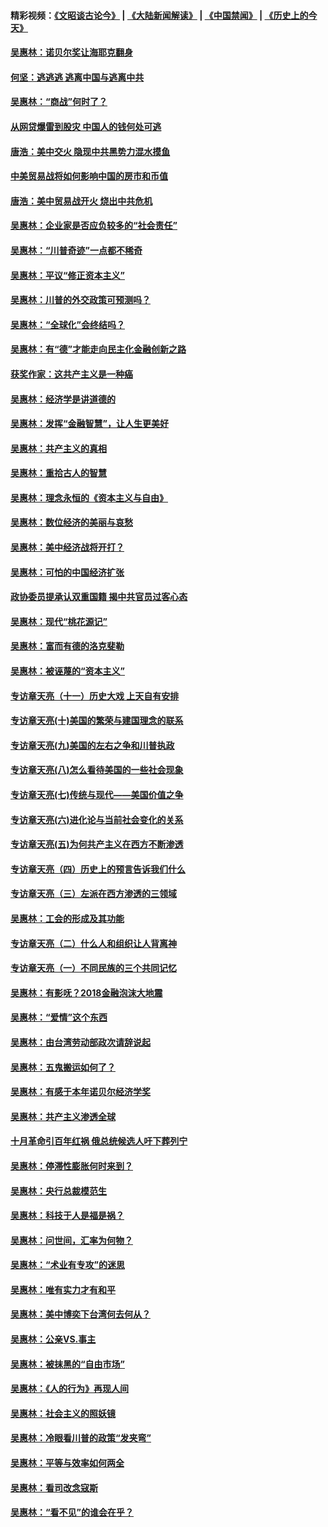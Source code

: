 #### 精彩视频：[《文昭谈古论今》](https://github.com/gfw-breaker/wenzhao/blob/master/README.md?t=12110930) | [《大陆新闻解读》](https://github.com/gfw-breaker/ntdtv-comedy/blob/master/README.md?t=12110930) | [《中国禁闻》](https://github.com/gfw-breaker/ntdtv-news/blob/master/README.md?t=12110930) | [《历史上的今天》](https://github.com/gfw-breaker/today-in-history/blob/master/README.md?t=12110930) 

#### [吴惠林：诺贝尔奖让海耶克翻身](../pages/nsc423/n10890049.md?t=12110930) 

#### [何坚：逃逃逃 逃离中国与逃离中共](../pages/nsc423/n10592891.md?t=12110930) 

#### [吴惠林：“商战”何时了？](../pages/nsc423/n10573558.md?t=12110930) 

#### [从网贷爆雷到股灾 中国人的钱何处可逃](../pages/nsc423/n10572800.md?t=12110930) 

#### [唐浩：美中交火 隐现中共黑势力混水摸鱼](../pages/nsc423/n10544040.md?t=12110930) 

#### [中美贸易战将如何影响中国的房市和币值](../pages/nsc423/n10543697.md?t=12110930) 

#### [唐浩：美中贸易战开火 烧出中共危机](../pages/nsc423/n10540126.md?t=12110930) 

#### [吴惠林：企业家是否应负较多的“社会责任”](../pages/nsc423/n10535022.md?t=12110930) 

#### [吴惠林：“川普奇迹”一点都不稀奇](../pages/nsc423/n10512808.md?t=12110930) 

#### [吴惠林：平议“修正资本主义”](../pages/nsc423/n10495724.md?t=12110930) 

#### [吴惠林：川普的外交政策可预测吗？](../pages/nsc423/n10462387.md?t=12110930) 

#### [吴惠林：“全球化”会终结吗？](../pages/nsc423/n10452838.md?t=12110930) 

#### [吴惠林：有“德”才能走向民主化金融创新之路](../pages/nsc423/n10432292.md?t=12110930) 

#### [获奖作家：这共产主义是一种癌](../pages/nsc423/n10431541.md?t=12110930) 

#### [吴惠林：经济学是讲道德的](../pages/nsc423/n10398014.md?t=12110930) 

#### [吴惠林：发挥“金融智慧”，让人生更美好](../pages/nsc423/n10375019.md?t=12110930) 

#### [吴惠林：共产主义的真相](../pages/nsc423/n10351394.md?t=12110930) 

#### [吴惠林：重拾古人的智慧](../pages/nsc423/n10337691.md?t=12110930) 

#### [吴惠林：理念永恒的《资本主义与自由》](../pages/nsc423/n10316274.md?t=12110930) 

#### [吴惠林：数位经济的美丽与哀愁](../pages/nsc423/n10292946.md?t=12110930) 

#### [吴惠林：美中经济战将开打？](../pages/nsc423/n10258825.md?t=12110930) 

#### [吴惠林：可怕的中国经济扩张](../pages/nsc423/n10219147.md?t=12110930) 

#### [政协委员提承认双重国籍 揭中共官员过客心态](../pages/nsc423/n10208809.md?t=12110930) 

#### [吴惠林：现代“桃花源记”](../pages/nsc423/n10185234.md?t=12110930) 

#### [吴惠林：富而有德的洛克斐勒](../pages/nsc423/n10142264.md?t=12110930) 

#### [吴惠林：被诬蔑的“资本主义”](../pages/nsc423/n10124816.md?t=12110930) 

#### [专访章天亮（十一）历史大戏 上天自有安排](../pages/nsc423/n10094905.md?t=12110930) 

#### [专访章天亮(十)美国的繁荣与建国理念的联系](../pages/nsc423/n10094899.md?t=12110930) 

#### [专访章天亮(九)美国的左右之争和川普执政](../pages/nsc423/n10094889.md?t=12110930) 

#### [专访章天亮(八)怎么看待美国的一些社会现象](../pages/nsc423/n10094857.md?t=12110930) 

#### [专访章天亮(七)传统与现代——美国价值之争](../pages/nsc423/n10093140.md?t=12110930) 

#### [专访章天亮(六)进化论与当前社会变化的关系](../pages/nsc423/n10092036.md?t=12110930) 

#### [专访章天亮(五)为何共产主义在西方不断渗透](../pages/nsc423/n10083620.md?t=12110930) 

#### [专访章天亮（四）历史上的预言告诉我们什么](../pages/nsc423/n10083606.md?t=12110930) 

#### [专访章天亮（三）左派在西方渗透的三领域](../pages/nsc423/n10081115.md?t=12110930) 

#### [吴惠林：工会的形成及其功能](../pages/nsc423/n10080633.md?t=12110930) 

#### [专访章天亮（二）什么人和组织让人背离神](../pages/nsc423/n10076637.md?t=12110930) 

#### [专访章天亮（一）不同民族的三个共同记忆](../pages/nsc423/n10074188.md?t=12110930) 

#### [吴惠林：有影呒？2018金融泡沫大地震](../pages/nsc423/n10040534.md?t=12110930) 

#### [吴惠林：“爱情”这个东西](../pages/nsc423/n10019423.md?t=12110930) 

#### [吴惠林：由台湾劳动部政次请辞说起](../pages/nsc423/n9979679.md?t=12110930) 

#### [吴惠林：五鬼搬运如何了？](../pages/nsc423/n9925338.md?t=12110930) 

#### [吴惠林：有感于本年诺贝尔经济学奖](../pages/nsc423/n9871883.md?t=12110930) 

#### [吴惠林：共产主义渗透全球](../pages/nsc423/n9812748.md?t=12110930) 

#### [十月革命引百年红祸 俄总统候选人吁下葬列宁](../pages/nsc423/n9810182.md?t=12110930) 

#### [吴惠林：停滞性膨胀何时来到？](../pages/nsc423/n9764136.md?t=12110930) 

#### [吴惠林：央行总裁模范生](../pages/nsc423/n9728134.md?t=12110930) 

#### [吴惠林：科技于人是福是祸？](../pages/nsc423/n9672982.md?t=12110930) 

#### [吴惠林：问世间，汇率为何物？](../pages/nsc423/n9621788.md?t=12110930) 

#### [吴惠林：“术业有专攻”的迷思](../pages/nsc423/n9580363.md?t=12110930) 

#### [吴惠林：唯有实力才有和平](../pages/nsc423/n9529599.md?t=12110930) 

#### [吴惠林：美中博奕下台湾何去何从？](../pages/nsc423/n9483598.md?t=12110930) 

#### [吴惠林：公亲VS.事主](../pages/nsc423/n9425637.md?t=12110930) 

#### [吴惠林：被抹黑的“自由市场”](../pages/nsc423/n9351545.md?t=12110930) 

#### [吴惠林：《人的行为》再现人间](../pages/nsc423/n9296339.md?t=12110930) 

#### [吴惠林：社会主义的照妖镜](../pages/nsc423/n9243460.md?t=12110930) 

#### [吴惠林：冷眼看川普的政策“发夹弯”](../pages/nsc423/n9120684.md?t=12110930) 

#### [吴惠林：平等与效率如何两全](../pages/nsc423/n9075430.md?t=12110930) 

#### [吴惠林：看司改念寇斯](../pages/nsc423/n9024915.md?t=12110930) 

#### [吴惠林：“看不见”的谁会在乎？](../pages/nsc423/n8977488.md?t=12110930) 

